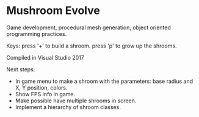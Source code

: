 # Mushroom Evolve
Game development, procedural mesh generation, object oriented programming practices.

Keys: 
press '+' to build a shroom.
press 'p' to grow up the shrooms.

Compiled in Visual Studio 2017

Next steps:
  - In game menu to make a shroom with the parameters: base radius and X, Y position, colors.
  - Show FPS info in game.
  - Make possible have multiple shrooms in screen.
  - Implement a hierarchy of shroom classes.
